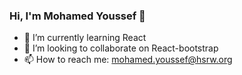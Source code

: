 ### Hi, I'm Mohamed Youssef 👋
- 🌱 I’m currently learning React
- 👯 I’m looking to collaborate on React-bootstrap
- 📫 How to reach me: mohamed.youssef@hsrw.org

<!--
**moyouss88/moyouss88** is a ✨ _special_ ✨ repository because its `README.md` (this file) appears on your GitHub profile.

Here are some ideas to get you started:

- 🔭 I’m currently working on life
- 🌱 I’m currently learning html,CSS and JS
- 👯 I’m looking to collaborate on ...
- 🤔 I’m looking for help with ...
- 💬 Ask me about ...
- 📫 How to reach me: mohamed.youssef@hsrw.org
- 😄 Pronouns: ...
- ⚡ Fun fact: ...
-->
